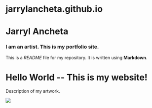 # jarrylancheta.github.io
# Jarryl Ancheta

### I am an artist. This is my portfolio site.

This is a *README* file for my repository. It is written using **Markdown**.
<!DOCTYPE html>
<html>
  <head>
    <meta charset="utf-8">
    <title>(Jarryl Ancheta)</title>
    <link rel="stylesheet" type="text/css" href="main.css">
  </head>
  <body>
    <h1>Hello World -- This is my website!</h1>
    <div class="portfolio-item">
      <p>Description of my artwork.</p>
    </div>
    <div class="portfolio-item">
          <img src="https://cdna.artstation.com/p/assets/images/images/003/732/362/large/rafael-de-jongh-vaporwave.jpg?1476907882"
    </div>
  </body>
</html>

